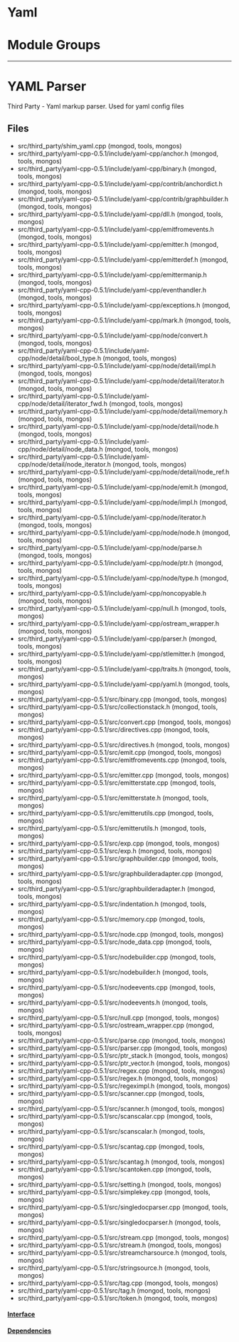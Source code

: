 # Yaml

# Module Groups

-------------

# YAML Parser
Third Party - Yaml markup parser.  Used for yaml config files

## Files
- src/third\_party/shim\_yaml.cpp   (mongod, tools, mongos)
- src/third\_party/yaml-cpp-0.5.1/include/yaml-cpp/anchor.h   (mongod, tools, mongos)
- src/third\_party/yaml-cpp-0.5.1/include/yaml-cpp/binary.h   (mongod, tools, mongos)
- src/third\_party/yaml-cpp-0.5.1/include/yaml-cpp/contrib/anchordict.h   (mongod, tools, mongos)
- src/third\_party/yaml-cpp-0.5.1/include/yaml-cpp/contrib/graphbuilder.h   (mongod, tools, mongos)
- src/third\_party/yaml-cpp-0.5.1/include/yaml-cpp/dll.h   (mongod, tools, mongos)
- src/third\_party/yaml-cpp-0.5.1/include/yaml-cpp/emitfromevents.h   (mongod, tools, mongos)
- src/third\_party/yaml-cpp-0.5.1/include/yaml-cpp/emitter.h   (mongod, tools, mongos)
- src/third\_party/yaml-cpp-0.5.1/include/yaml-cpp/emitterdef.h   (mongod, tools, mongos)
- src/third\_party/yaml-cpp-0.5.1/include/yaml-cpp/emittermanip.h   (mongod, tools, mongos)
- src/third\_party/yaml-cpp-0.5.1/include/yaml-cpp/eventhandler.h   (mongod, tools, mongos)
- src/third\_party/yaml-cpp-0.5.1/include/yaml-cpp/exceptions.h   (mongod, tools, mongos)
- src/third\_party/yaml-cpp-0.5.1/include/yaml-cpp/mark.h   (mongod, tools, mongos)
- src/third\_party/yaml-cpp-0.5.1/include/yaml-cpp/node/convert.h   (mongod, tools, mongos)
- src/third\_party/yaml-cpp-0.5.1/include/yaml-cpp/node/detail/bool\_type.h   (mongod, tools, mongos)
- src/third\_party/yaml-cpp-0.5.1/include/yaml-cpp/node/detail/impl.h   (mongod, tools, mongos)
- src/third\_party/yaml-cpp-0.5.1/include/yaml-cpp/node/detail/iterator.h   (mongod, tools, mongos)
- src/third\_party/yaml-cpp-0.5.1/include/yaml-cpp/node/detail/iterator\_fwd.h   (mongod, tools, mongos)
- src/third\_party/yaml-cpp-0.5.1/include/yaml-cpp/node/detail/memory.h   (mongod, tools, mongos)
- src/third\_party/yaml-cpp-0.5.1/include/yaml-cpp/node/detail/node.h   (mongod, tools, mongos)
- src/third\_party/yaml-cpp-0.5.1/include/yaml-cpp/node/detail/node\_data.h   (mongod, tools, mongos)
- src/third\_party/yaml-cpp-0.5.1/include/yaml-cpp/node/detail/node\_iterator.h   (mongod, tools, mongos)
- src/third\_party/yaml-cpp-0.5.1/include/yaml-cpp/node/detail/node\_ref.h   (mongod, tools, mongos)
- src/third\_party/yaml-cpp-0.5.1/include/yaml-cpp/node/emit.h   (mongod, tools, mongos)
- src/third\_party/yaml-cpp-0.5.1/include/yaml-cpp/node/impl.h   (mongod, tools, mongos)
- src/third\_party/yaml-cpp-0.5.1/include/yaml-cpp/node/iterator.h   (mongod, tools, mongos)
- src/third\_party/yaml-cpp-0.5.1/include/yaml-cpp/node/node.h   (mongod, tools, mongos)
- src/third\_party/yaml-cpp-0.5.1/include/yaml-cpp/node/parse.h   (mongod, tools, mongos)
- src/third\_party/yaml-cpp-0.5.1/include/yaml-cpp/node/ptr.h   (mongod, tools, mongos)
- src/third\_party/yaml-cpp-0.5.1/include/yaml-cpp/node/type.h   (mongod, tools, mongos)
- src/third\_party/yaml-cpp-0.5.1/include/yaml-cpp/noncopyable.h   (mongod, tools, mongos)
- src/third\_party/yaml-cpp-0.5.1/include/yaml-cpp/null.h   (mongod, tools, mongos)
- src/third\_party/yaml-cpp-0.5.1/include/yaml-cpp/ostream\_wrapper.h   (mongod, tools, mongos)
- src/third\_party/yaml-cpp-0.5.1/include/yaml-cpp/parser.h   (mongod, tools, mongos)
- src/third\_party/yaml-cpp-0.5.1/include/yaml-cpp/stlemitter.h   (mongod, tools, mongos)
- src/third\_party/yaml-cpp-0.5.1/include/yaml-cpp/traits.h   (mongod, tools, mongos)
- src/third\_party/yaml-cpp-0.5.1/include/yaml-cpp/yaml.h   (mongod, tools, mongos)
- src/third\_party/yaml-cpp-0.5.1/src/binary.cpp   (mongod, tools, mongos)
- src/third\_party/yaml-cpp-0.5.1/src/collectionstack.h   (mongod, tools, mongos)
- src/third\_party/yaml-cpp-0.5.1/src/convert.cpp   (mongod, tools, mongos)
- src/third\_party/yaml-cpp-0.5.1/src/directives.cpp   (mongod, tools, mongos)
- src/third\_party/yaml-cpp-0.5.1/src/directives.h   (mongod, tools, mongos)
- src/third\_party/yaml-cpp-0.5.1/src/emit.cpp   (mongod, tools, mongos)
- src/third\_party/yaml-cpp-0.5.1/src/emitfromevents.cpp   (mongod, tools, mongos)
- src/third\_party/yaml-cpp-0.5.1/src/emitter.cpp   (mongod, tools, mongos)
- src/third\_party/yaml-cpp-0.5.1/src/emitterstate.cpp   (mongod, tools, mongos)
- src/third\_party/yaml-cpp-0.5.1/src/emitterstate.h   (mongod, tools, mongos)
- src/third\_party/yaml-cpp-0.5.1/src/emitterutils.cpp   (mongod, tools, mongos)
- src/third\_party/yaml-cpp-0.5.1/src/emitterutils.h   (mongod, tools, mongos)
- src/third\_party/yaml-cpp-0.5.1/src/exp.cpp   (mongod, tools, mongos)
- src/third\_party/yaml-cpp-0.5.1/src/exp.h   (mongod, tools, mongos)
- src/third\_party/yaml-cpp-0.5.1/src/graphbuilder.cpp   (mongod, tools, mongos)
- src/third\_party/yaml-cpp-0.5.1/src/graphbuilderadapter.cpp   (mongod, tools, mongos)
- src/third\_party/yaml-cpp-0.5.1/src/graphbuilderadapter.h   (mongod, tools, mongos)
- src/third\_party/yaml-cpp-0.5.1/src/indentation.h   (mongod, tools, mongos)
- src/third\_party/yaml-cpp-0.5.1/src/memory.cpp   (mongod, tools, mongos)
- src/third\_party/yaml-cpp-0.5.1/src/node.cpp   (mongod, tools, mongos)
- src/third\_party/yaml-cpp-0.5.1/src/node\_data.cpp   (mongod, tools, mongos)
- src/third\_party/yaml-cpp-0.5.1/src/nodebuilder.cpp   (mongod, tools, mongos)
- src/third\_party/yaml-cpp-0.5.1/src/nodebuilder.h   (mongod, tools, mongos)
- src/third\_party/yaml-cpp-0.5.1/src/nodeevents.cpp   (mongod, tools, mongos)
- src/third\_party/yaml-cpp-0.5.1/src/nodeevents.h   (mongod, tools, mongos)
- src/third\_party/yaml-cpp-0.5.1/src/null.cpp   (mongod, tools, mongos)
- src/third\_party/yaml-cpp-0.5.1/src/ostream\_wrapper.cpp   (mongod, tools, mongos)
- src/third\_party/yaml-cpp-0.5.1/src/parse.cpp   (mongod, tools, mongos)
- src/third\_party/yaml-cpp-0.5.1/src/parser.cpp   (mongod, tools, mongos)
- src/third\_party/yaml-cpp-0.5.1/src/ptr\_stack.h   (mongod, tools, mongos)
- src/third\_party/yaml-cpp-0.5.1/src/ptr\_vector.h   (mongod, tools, mongos)
- src/third\_party/yaml-cpp-0.5.1/src/regex.cpp   (mongod, tools, mongos)
- src/third\_party/yaml-cpp-0.5.1/src/regex.h   (mongod, tools, mongos)
- src/third\_party/yaml-cpp-0.5.1/src/regeximpl.h   (mongod, tools, mongos)
- src/third\_party/yaml-cpp-0.5.1/src/scanner.cpp   (mongod, tools, mongos)
- src/third\_party/yaml-cpp-0.5.1/src/scanner.h   (mongod, tools, mongos)
- src/third\_party/yaml-cpp-0.5.1/src/scanscalar.cpp   (mongod, tools, mongos)
- src/third\_party/yaml-cpp-0.5.1/src/scanscalar.h   (mongod, tools, mongos)
- src/third\_party/yaml-cpp-0.5.1/src/scantag.cpp   (mongod, tools, mongos)
- src/third\_party/yaml-cpp-0.5.1/src/scantag.h   (mongod, tools, mongos)
- src/third\_party/yaml-cpp-0.5.1/src/scantoken.cpp   (mongod, tools, mongos)
- src/third\_party/yaml-cpp-0.5.1/src/setting.h   (mongod, tools, mongos)
- src/third\_party/yaml-cpp-0.5.1/src/simplekey.cpp   (mongod, tools, mongos)
- src/third\_party/yaml-cpp-0.5.1/src/singledocparser.cpp   (mongod, tools, mongos)
- src/third\_party/yaml-cpp-0.5.1/src/singledocparser.h   (mongod, tools, mongos)
- src/third\_party/yaml-cpp-0.5.1/src/stream.cpp   (mongod, tools, mongos)
- src/third\_party/yaml-cpp-0.5.1/src/stream.h   (mongod, tools, mongos)
- src/third\_party/yaml-cpp-0.5.1/src/streamcharsource.h   (mongod, tools, mongos)
- src/third\_party/yaml-cpp-0.5.1/src/stringsource.h   (mongod, tools, mongos)
- src/third\_party/yaml-cpp-0.5.1/src/tag.cpp   (mongod, tools, mongos)
- src/third\_party/yaml-cpp-0.5.1/src/tag.h   (mongod, tools, mongos)
- src/third\_party/yaml-cpp-0.5.1/src/token.h   (mongod, tools, mongos)

#### [Interface](interface/0)

#### [Dependencies](dependencies/0)
